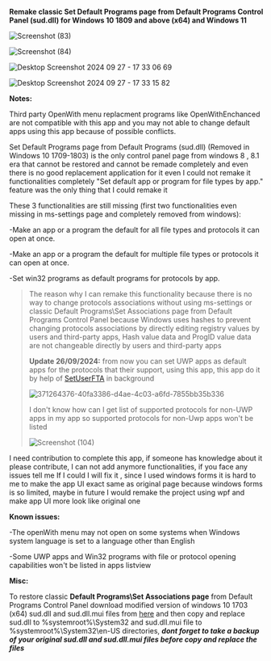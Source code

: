 **Remake classic Set Default Programs page from Default Programs Control Panel (sud.dll) for Windows 10 1809 and above (x64) and Windows 11**

![Screenshot (83)](https://github.com/MehranAkbarii/DefaultProgramsRemake/assets/133998536/3cc0e1ca-5aca-4a50-adbe-2f11321a0ac9)

![Screenshot (84)](https://github.com/MehranAkbarii/DefaultProgramsRemake/assets/133998536/f0827a97-2688-4448-8abd-286349b2b957)

![Desktop Screenshot 2024 09 27 - 17 33 06 69](https://github.com/user-attachments/assets/51f2893b-458c-42c1-bc29-c0bec1d2db79)

![Desktop Screenshot 2024 09 27 - 17 33 15 82](https://github.com/user-attachments/assets/cfb164f8-a9fe-4027-b5eb-ea55af9437f1)

**Notes:**

Third party OpenWith menu replacment programs like OpenWithEnchanced are not compatible with this app and you may not able to change default apps using this app because of possible conflicts.

Set Default Programs page from Default Programs (sud.dll) (Removed in Windows 10 1709-1803) is the only control panel page from windows 8 , 8.1 era that cannot be restored and cannot be remade completely and even there is no good replacement application for it even I could not remake it functionalities completely "Set default app or program for file types by app." feature was the only thing that I could remake it

These 3 functionalities are still missing (first two functionalities even missing in ms-settings page and completely removed from windows):

-Make an app or a program the default for all file types and protocols it can open at once.

-Make an app or a program the default for multiple file types or protocols it can open at once.

-Set win32 programs as default programs for protocols by app. 
<blockquote>

The reason why I can remake this functionality because there is no way to change protocols associations without using ms-settings or classic Default Programs\Set Associations page from Default Programs Control Panel because Windows uses hashes to prevent changing protocols associations by directly editing registry values ​​by users and third-party apps, Hash value data and ProgID value data are not changeable directly ​​by users and third-party apps 

**Update 26/09/2024:** from now you can set UWP apps as default apps for the protocols that their support, using this app, this app do it by help of [SetUserFTA](https://kolbi.cz/blog/2017/10/25/setuserfta-userchoice-hash-defeated-set-file-type-associations-per-user/) in background

![371264376-40fa3386-d4ae-4c03-a6fd-7855bb35b336](https://github.com/user-attachments/assets/3d31d8d6-3af7-48ab-bbd7-e6aaf3e15660)

I don't know how can I get list of supported protocols for non-UWP apps in my app so supported protocols for non-Uwp apps won't be listed  

![Screenshot (104)](https://github.com/user-attachments/assets/ecbfca98-525e-4a8a-8abb-fc84601fd925)

</blockquote>

I need contribution to complete this app, if someone has knowledge about it please contribute, I can not add anymore functionalities, if you face any issues tell me If I could I will fix it , since I used windows forms it is hard to me to make the app UI exact same as original page because windows forms is so limited, maybe in future I would remake the project using wpf and make app UI more look like original one

**Known issues:** 

-The openWith menu may not open on some systems when Windows system language is set to a language other than English

-Some UWP apps and Win32 programs with file or protocol opening capabilities won't be listed in apps listview

**Misc:**

To restore classic **Default Programs\Set Associations page** from Default Programs Control Panel download modified version of windows 10 1703 (x64) sud.dll and sud.dll.mui files from [here](https://github.com/MehranAkbarii/DefaultProgramsRemake/files/15055799/Modified_Windows10_1703_sud.dll.zip) and then copy and replace sud.dll to %systemroot%\System32 and sud.dll.mui file to %systemroot%\System32\en-US directories, **_dont forget to take a backup of your original sud.dll and sud.dll.mui files before copy and replace the files_**
